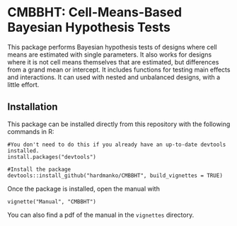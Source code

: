 CMBBHT: Cell-Means-Based Bayesian Hypothesis Tests
=================

This package performs Bayesian hypothesis tests of designs where cell means are estimated with single parameters. It also works for designs where it is not cell means themselves that are estimated, but differences from a grand mean or intercept. It includes functions for testing main effects and interactions. It can used with nested and unbalanced designs, with a little effort.

Installation
------------

This package can be installed directly from this repository with the following commands in R:
```{r}
#You don't need to do this if you already have an up-to-date devtools installed.
install.packages("devtools")

#Install the package
devtools::install_github("hardmanko/CMBBHT", build_vignettes = TRUE)
```

Once the package is installed, open the manual with
```{r}
vignette("Manual", "CMBBHT")
```
You can also find a pdf of the manual in the `vignettes` directory.